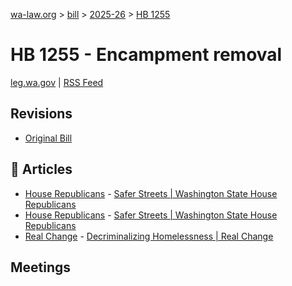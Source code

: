 [wa-law.org](/) > [bill](/bill/) > [2025-26](/bill/2025-26/) > [HB 1255](/bill/2025-26/hb/1255/)

# HB 1255 - Encampment removal
[leg.wa.gov](https://app.leg.wa.gov/billsummary?BillNumber=1255&Year=2025&Initiative=false) | [RSS Feed](./rss.xml)

## Revisions
* [Original Bill](1/)

## 📰 Articles
* [House Republicans](/org/house_republicans/) - [Safer Streets | Washington State House Republicans](http://houserepublicans.wa.gov/our-priorities/safer-streets/#:~:text=House%20Bill%201255)
* [House Republicans](/org/house_republicans/) - [Safer Streets | Washington State House Republicans](https://houserepublicans.wa.gov/our-priorities/safer-streets/#:~:text=House%20Bill%201255)
* [Real Change](/org/real_change/) - [Decriminalizing Homelessness | Real Change](https://www.realchangenews.org/decriminalizing-homelessness#:~:text=Encampment%20Removal%20Funding (HB%201255))

## Meetings